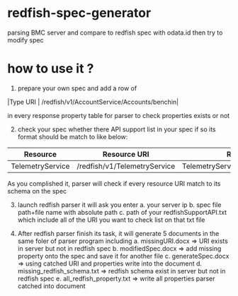 # redfish-spec-generator
parsing BMC server and compare to redfish spec with odata.id then try to modify spec
# how to use it ?
1. prepare your own spec and add a row of 

|Type URI | /redfish/v1/AccountService/Accounts/benchin|

in every response property table for parser to check properties exists or not

2. check your spec whether there API support list in your spec if so its format should be match to like below:

|Resource         | Resource URI                 | Redfish Schema                         |
|-----------------|------------------------------|----------------------------------------|
|TelemetryService | /redfish/v1/TelemetryService |TelemetryService.v1_1_1.TelemetryService|


As you complished it, parser will check if every resource URI match to its schema on the spec

3. launch redfish parser it will ask you enter 
    a. your server ip
    b. spec file path+file name with absolute path
    c. path of your redfishSupportAPI.txt which include all of the URI you want to check list on that txt file
    
4. After redfish parser finish its task, it will generate 5 documents in the same foler of parser program
    including 
    a. missingURI.docx => URI exists in server but not in redfish spec
    b. modifiedSpec.docx => add missing property onto the spec and save it for another file
    c. generateSpec.docx => using catched URI and properties write into the document
    d. missing_redfish_schema.txt => redfish schema exist in server but not in redfish spec
    e. all_redfish_property.txt => write all properties parser catched into document


